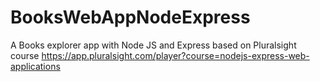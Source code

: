 # BooksWebAppNodeExpress
A Books explorer app with Node JS and Express based on Pluralsight course https://app.pluralsight.com/player?course=nodejs-express-web-applications
